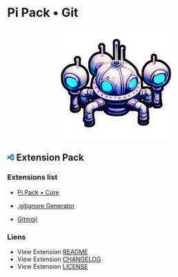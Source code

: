 # Pi Pack • Git

<div align="center"><picture><img src="/extension/icon.png" title="Pi Pack • Git" alt="Pi Pack • Git"></picture></div>

## <picture><img alt="VS Code icon" src="assets/vscode.png"></picture> Extension Pack

### Extensions list

- [Pi Pack • Core](https://marketplace.visualstudio.com/items?itemName=pibcht.pack-core)

- [.gitignore Generator](https://marketplace.visualstudio.com/items?itemName=piotrpalarz.vscode-gitignore-generator)
- [Gitmoji](https://marketplace.visualstudio.com/items?itemName=seatonjiang.gitmoji-vscode)

### Liens

- View Extension [README](/extension/README.md)
- View Extension [CHANGELOG](/extension/CHANGELOG.md)
- View Extension [LICENSE](/extension/LICENSE.md)
